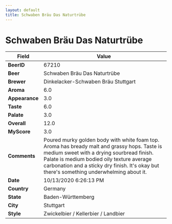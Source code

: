 ```yaml
---
layout: default
title: Schwaben Bräu Das Naturtrübe
---
```


# Schwaben Bräu Das Naturtrübe

| Field         | Value     |
|---------------|-----------|
| **BeerID** | 67210 |
| **Beer** | Schwaben Bräu Das Naturtrübe |
| **Brewer** | Dinkelacker-Schwaben Bräu Stuttgart |
| **Aroma** | 6.0 |
| **Appearance** | 3.0 |
| **Taste** | 6.0 |
| **Palate** | 3.0 |
| **Overall** | 12.0 |
| **MyScore** | 3.0 |
| **Comments** | Poured murky golden body with white foam top.  Aroma has bready malt and grassy hops. Taste is medium sweet with a drying sourbread finish. Palate is medium bodied oily texture average carbonation and a sticky dry finish.  It's okay but there's something underwhelming about it.  |
| **Date** | 10/13/2020 6:26:13 PM |
| **Country** | Germany |
| **State** | Baden-Württemberg |
| **City** | Stuttgart |
| **Style** | Zwickelbier / Kellerbier / Landbier |

